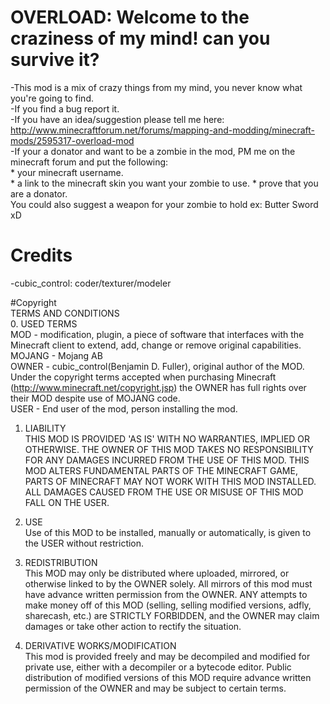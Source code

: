 # OVERLOAD: Welcome to the craziness of my mind! can you survive it?	
-This mod is a mix of crazy things from my mind, you never know what you're going to find.	
-If you find a bug report it.	
-If you have an idea/suggestion please tell me here:	
http://www.minecraftforum.net/forums/mapping-and-modding/minecraft-mods/2595317-overload-mod	
-If your a donator and want to be a zombie in the mod, PM me on the minecraft forum and put the following:	
	* your minecraft username.	
	* a link to the minecraft skin you want your zombie to use.	
	* prove that you are a donator.		
	You could also suggest a weapon for your zombie to hold ex: Butter Sword xD	
	
# Credits	
-cubic_control: coder/texturer/modeler		
	
#Copyright	
TERMS AND CONDITIONS 	
0. USED TERMS 	
MOD - modification, plugin, a piece of software that interfaces with the Minecraft client to extend, add, change or remove original capabilities. 	
MOJANG - Mojang AB 	
OWNER - cubic_control(Benjamin D. Fuller), original author of the MOD. Under the copyright terms accepted when purchasing Minecraft (http://www.minecraft.net/copyright.jsp) the OWNER has full rights over their MOD despite use of MOJANG code. 	
USER - End user of the mod, person installing the mod. 	
	
1. LIABILITY 	
THIS MOD IS PROVIDED 'AS IS' WITH NO WARRANTIES, IMPLIED OR OTHERWISE. THE OWNER OF THIS MOD TAKES NO RESPONSIBILITY FOR ANY DAMAGES INCURRED FROM THE USE OF THIS MOD. THIS MOD ALTERS FUNDAMENTAL PARTS OF THE MINECRAFT GAME, PARTS OF MINECRAFT MAY NOT WORK WITH THIS MOD INSTALLED. ALL DAMAGES CAUSED FROM THE USE OR MISUSE OF THIS MOD FALL ON THE USER. 	
	
2. USE 	
Use of this MOD to be installed, manually or automatically, is given to the USER without restriction. 	

3. REDISTRIBUTION 	
This MOD may only be distributed where uploaded, mirrored, or otherwise linked to by the OWNER solely. All mirrors of this mod must have advance written permission from the OWNER. ANY attempts to make money off of this MOD (selling, selling modified versions, adfly, sharecash, etc.) are STRICTLY FORBIDDEN, and the OWNER may claim damages or take other action to rectify the situation. 	
	
4. DERIVATIVE WORKS/MODIFICATION 	
This mod is provided freely and may be decompiled and modified for private use, either with a decompiler or a bytecode editor. Public distribution of modified versions of this MOD require advance written permission of the OWNER and may be subject to certain terms.	